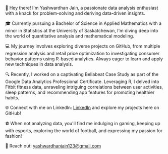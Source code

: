 👋 Hey there! I'm Yashwardhan Jain, a passionate data analysis enthusiast with a knack for problem-solving and deriving data-driven insights. 

🎓 Currently pursuing a Bachelor of Science in Applied Mathematics with a minor in Statistics at the University of Saskatchewan, I'm diving deep into the world of quantitative analysis and mathematical modeling.

💻 My journey involves exploring diverse projects on GitHub, from multiple regression analysis and retail price optimization to investigating consumer behavior patterns using R-based analytics. Always eager to learn and apply new techniques in data analysis.

🔍 Recently, I worked on a captivating Bellabeat Case Study as part of the Google Data Analytics Professional Certificate. Leveraging R, I delved into Fitbit fitness data, unraveling intriguing correlations between user activities, sleep patterns, and recommending app features for promoting healthier habits.

🌐 Connect with me on LinkedIn: [LinkedIn](www.linkedin.com/in/yashwardhan-jain-2b0252220) and explore my projects here on GitHub!

⚽ When not analyzing data, you'll find me indulging in gaming, keeping up with esports, exploring the world of football, and expressing my passion for fashion! 

📧 Reach out: yashwardhanjain123@gmail.com

<!---
YashwardhanJain23/YashwardhanJain23 is a ✨ special ✨ repository because its `README.md` (this file) appears on your GitHub profile.
You can click the Preview link to take a look at your changes.
--->
